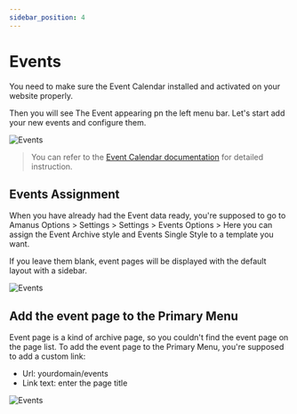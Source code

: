 ```yaml
---
sidebar_position: 4
---
```

# Events

You need to make sure the Event Calendar installed and activated on your website properly.

Then you will see The Event appearing pn the left menu bar. Let's start add your new events and configure them.

![Events](./img/event.avif)

> You can refer to the [Event Calendar documentation](https://theeventscalendar.com/knowledgebase/product/the-events-calendar/) for detailed instruction.

## Events Assignment

When you have already had the Event data ready, you're supposed to go to Amanus Options > Settings > Settings > Events Options > Here you can assign the Event Archive style and Events Single Style to a template you want. 

If you leave them blank, event pages will be displayed with the default layout with a sidebar. 

![Events](./img/event-options.avif)

## Add the event page to the Primary Menu

Event page is a kind of archive page, so you couldn't find the event page on the page list. To add the event page to the Primary Menu, you're supposed to add a custom link: 

* Url: yourdomain/events
* Link text: enter the page title

![Events](./img/event-menu.avif)